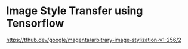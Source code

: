 # Image Style Transfer using Tensorflow
https://tfhub.dev/google/magenta/arbitrary-image-stylization-v1-256/2
